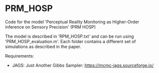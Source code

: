 # PRM_HOSP
Code for the model 'Perceptual Reality Monitoring as Higher-Order inference on Sensory Precision' (PRM HOSP)

The model is described in 'RPM_HOSP.txt' and can be run using 'PRM_HOSP_evaluation.m'. Each folder contains a different set of simulations as described in the paper. 

Requirements: 
- JAGS: Just Another Gibbs Sampler: https://mcmc-jags.sourceforge.io/ 
